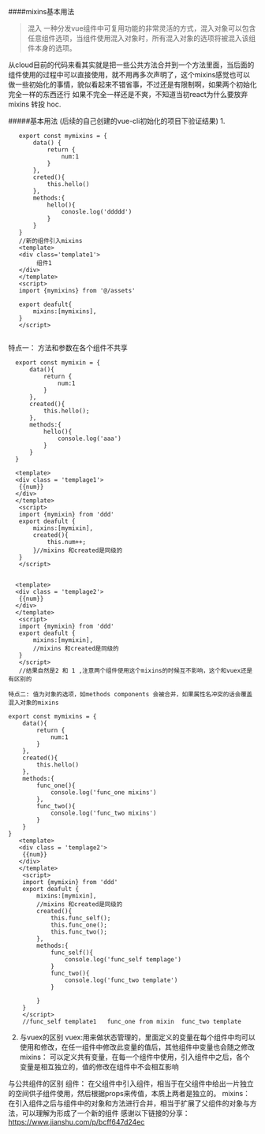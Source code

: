 ####mixins基本用法
>混入 一种分发vue组件中可复用功能的非常灵活的方式，混入对象可以包含任意组件选项，当组件使用混入对象时，所有混入对象的选项将被混入该组件本身的选项。

从cloud目前的代码来看其实就是把一些公共方法合并到一个方法里面，当后面的组件使用的过程中可以直接使用，就不用再多次声明了，这个mixins感觉也可以做一些初始化的事情，貌似看起来不错省事，不过还是有限制啊，如果两个初始化完全一样的东西还行 如果不完全一样还是不爽，不知道当初react为什么要放弃mixins 转投 hoc.

#####基本用法 (后续的自己创建的vue-cli初始化的项目下验证结果)
1. 
 ```
    export const mymixins = {
        data() {
            return {
                num:1
            }
        },
        creted(){
            this.hello()
        },
        methods:{
            hello(){
                conosle.log('ddddd')
            }
        }
    }
    //新的组件引入mixins
    <template>
    <div class='template1'>
         组件1   
    </div>
    </template>
    <script>
    import {mymixins} from '@/assets'

    export deafult{
        mixins:[mymixins],
    }
    </script> 
    
 ```
特点一： 方法和参数在各个组件不共享
 ```
   export const mymixin = {
       data(){
           return {
               num:1
           }
       },
       created(){
           this.hello();
       },
       methods:{
           hello(){
               console.log('aaa')
           }
       }
   }

   <template>
   <div class = 'templage1'>
    {{num}}
   </div> 
   </template>
    <script>
    import {mymixin} from 'ddd'
    export deafult {
        mixins:[mymixin],
        created(){
            this.num++;
        }//mixins 和created是同级的
    }
    </script>


   <template>
   <div class = 'templage2'>
    {{num}}
   </div> 
   </template>
    <script>
    import {mymixin} from 'ddd'
    export deafult {
        mixins:[mymixin],
        //mixins 和created是同级的
    }
    </script>
    //结果自然是2 和 1 ,注意两个组件使用这个mixins的时候互不影响，这个和vuex还是有区别的
 ```
    特点二: 值为对象的选项，如methods components 会被合并，如果属性名冲突的话会覆盖混入对象的mixins
```
export const mymixins = {
    data(){
        return {
            num:1
        }
    },
    created(){
        this.hello()
    },
    methods:{
        func_one(){
            console.log('func_one mixins')
        },
        func_two(){
            console.log('func_two mixins')
        }
    }
}
   <template>
   <div class = 'templage2'>
    {{num}}
   </div> 
   </template>
    <script>
    import {mymixin} from 'ddd'
    export deafult {
        mixins:[mymixin],
        //mixins 和created是同级的
        created(){
            this.func_self();
            this.func_one();
            this.func_two();
        },
        methods:{
            func_self(){
                console.log('func_self templage')
            }
            func_two(){
                console.log('func_two template')
            }

        }
    }
    </script>
    //func_self template1   func_one from mixin  func_two template
```
2. 与vuex的区别
  vuex:用来做状态管理的，里面定义的变量在每个组件中均可以使用和修改，在任一组件中修改此变量的值后，其他组件中变量也会随之修改
  mixins： 可以定义共有变量，在每一个组件中使用，引入组件中之后，各个变量是相互独立的，值的修改在组件中不会相互影响

  与公共组件的区别
  组件： 在父组件中引入组件，相当于在父组件中给出一片独立的空间供子组件使用，然后根据props来传值，本质上两者是独立的。
  mixins： 在引入组件之后与组件中的对象和方法进行合并，相当于扩展了父组件的对象与方法，可以理解为形成了一个新的组件
感谢以下链接的分享：
https://www.jianshu.com/p/bcff647d24ec